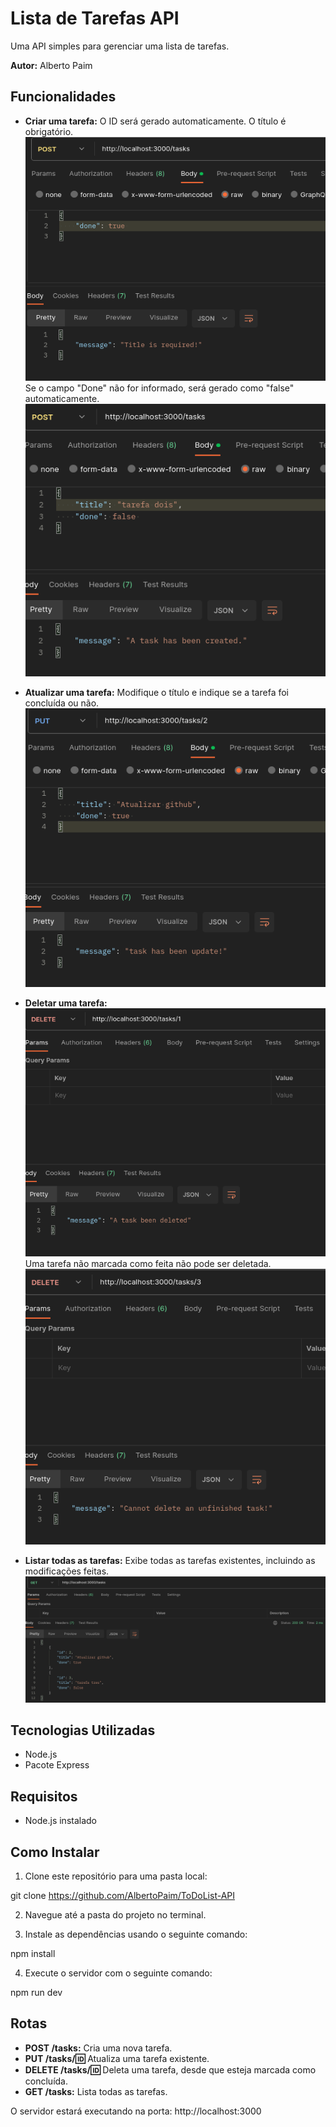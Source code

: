 # Lista de Tarefas API

Uma API simples para gerenciar uma lista de tarefas.

**Autor:** Alberto Paim

## Funcionalidades

- **Criar uma tarefa:** O ID será gerado automaticamente. O título é obrigatório.  
![Criar uma tarefa](https://raw.githubusercontent.com/AlbertoPaim/ToDoList-API/main/images/title%20is%20required.png)
Se o campo "Done" não for informado, será gerado como "false" automaticamente.  
![Criar uma tarefa](https://raw.githubusercontent.com/AlbertoPaim/ToDoList-API/main/images/created.png)

- **Atualizar uma tarefa:** Modifique o título e indique se a tarefa foi concluída ou não.  
![Atualizar uma tarefa](https://raw.githubusercontent.com/AlbertoPaim/ToDoList-API/main/images/update.png)

- **Deletar uma tarefa:**  
![Deletar uma tarefa](https://raw.githubusercontent.com/AlbertoPaim/ToDoList-API/main/images/deleted.png)
Uma tarefa não marcada como feita não pode ser deletada.  
![Deletar uma tarefa](https://raw.githubusercontent.com/AlbertoPaim/ToDoList-API/main/images/cannot%20delete%20unfi.png)

- **Listar todas as tarefas:** Exibe todas as tarefas existentes, incluindo as modificações feitas.  
![Listar todas as tarefas](https://raw.githubusercontent.com/AlbertoPaim/ToDoList-API/main/images/all.png)

## Tecnologias Utilizadas

- Node.js
- Pacote Express

## Requisitos

- Node.js instalado

## Como Instalar

1. Clone este repositório para uma pasta local:

git clone https://github.com/AlbertoPaim/ToDoList-API

2. Navegue até a pasta do projeto no terminal.

3. Instale as dependências usando o seguinte comando:

npm install

4. Execute o servidor com o seguinte comando:

npm run dev

## Rotas

- **POST /tasks:** Cria uma nova tarefa.
- **PUT /tasks/:id:** Atualiza uma tarefa existente.
- **DELETE /tasks/:id:** Deleta uma tarefa, desde que esteja marcada como concluída.
- **GET /tasks:** Lista todas as tarefas.

O servidor estará executando na porta: http://localhost:3000